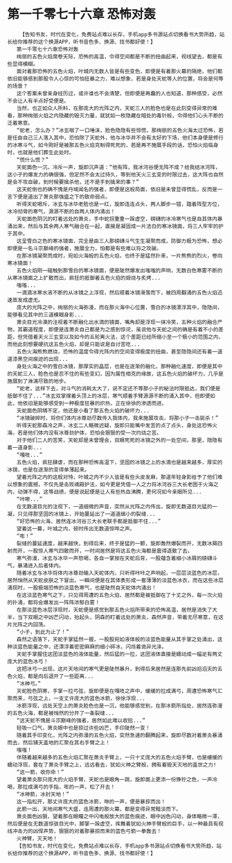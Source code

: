 # 第一千零七十六章 恐怖对轰
        【告知书友，时代在变化，免费站点难以长存，手机app多书源站点切换看书大势所趋，站长给你推荐的这个换源APP，听书音色多、换源、找书都好使！】
       第一千零七十六章恐怖对轰
       绚丽的五色火焰席卷天际，恐怖的高温，令得空间都是不断的扭曲起来，视线望去，都是有些显得模糊。
       面对着那恐怖的五色火焰，叶城内无数人皆是有些变色，即便是有着那火幕的隔绝，他们都依旧能够感到那股令人心惊的可怕狂暴之力，难以想象，若是身处天蛇等人的位置，将会是何等的场景？
       这个答案未曾亲身经历过，或许谁也不会清楚，但即便是再蠢的人也知道，那种感受，必然不会让人有半点好受便是。
       当然，也正如众人所料，在那庞大的光阵之内，天蛇三人的脸色也是在此刻变得异常的难看，那种绚丽火焰之内隐藏的毁灭力量，就犹如一枚隐藏在暗处的毒针般，令得他们心头不断的泛着寒意。
       “蛇老，怎么办？”冰玄咽了一口唾沫，脸色隐隐有些惊慌，那绚丽的五色火海太过恐怖，若是任由自己三人落入其中，恐怕除了天蛇外，他与冰华并不会有太好的下场，他们本身便是修行的冰寒斗气，如今刚好是被那五色火焰克制得死死的，若是再不施展手段的话，恐怕火焰临身时，也就是他们葬生此处时。
       “慌什么慌？”
       天蛇面色一沉，冷斥一声，旋即沉声道：“他有阵，我冰河谷便无阵不成？给我结冰河阵，这小子的爆发力的确很强，但定然不会太过持久，等到他天火三玄变的时限过去，这大阵也自然是会不攻自破，到时候要擒杀他，还不是手到擒来的事？”
       这天蛇倒也的确不愧是丹域闻名的强者，即便是这般局面，依旧是未曾显得慌乱，反而是一言下便是道出了萧炎那强盛之下的致命弱点。
       听得天蛇喝斥，冰玄与冰华老脸也是一红，旋即连连点头，两人脚步一错，踏着阵型方位，冰冷彻骨的寒气，源源不断的自两人体内涌出！
       天蛇面色阴沉的盯着远处的萧炎，手中蛇拐重重一跺虚空，磅礴的冰冷寒气也是自其体内暴涌出来，然后与其余两人寒气融合在一起，直接是凝固成一片洁白的寒冰镜面，将三人牢牢的护于其中。
       这呈雪白之色的寒冰镜面，完全是由三人那磅礴斗气生生凝聚而成，防御力极为恐怖，想必即便是一名斗宗巅峰的强者，施展全力，怕都是有些难以将之攻破。
       在那冰镜凝聚而成时，宛如火海般的五色火焰，也终于是猛然扑来，一片熊熊的烈火，卷向寒冰镜面！
       五色火焰刚一碰触到那雪白的寒冰镜面，便是陡然爆发出嗤嗤的声响，无数白色寒雾不断的从寒冰镜面之上扩散而出，疯狂的抵御着五色火焰的煅烧与炙烤...
       嗤嗤...
       一滴滴冰寒水液不断的从冰镜之上浮现，然后顺着冰镜滑落而下，被四周翻涌的五色火焰迅速蒸发成虚无。
       庞大的光阵之中，绚丽的火海弥漫，而在那火海中心位置，雪白的冰镜漂浮其中，隐隐间，能够看见其中的三道模糊身影...
       萧炎目光冷漠的注视着不断融化出水滴的镜面，嘴角却是浮现一抹冷笑，五种火焰的融合产物，其霸道程度，即便是连萧炎自己都是为之感到惊诧，虽说他与天蛇之间的确是有着不小的差距，但凭借着天火三玄变以及如今的五轮离火法，这个差距已经所缩小至一个极小的范围之内，而他此刻想要硬抗这五色火焰，却是只能说是自讨苦吃...
       五色火海熊熊燃烧，恐怖的温度令得光阵内的空间变得极度的扭曲，甚至隐隐间还有着一道道漆黑空间痕迹的出现...
       身处火海之中的雪白冰镜，那厚实的晶层，也是在逐渐的融化，那种融化速度，即便是其中的天蛇三人，脸色也是忍不住的有些变幻，因为属性相克的缘故，这五色火焰的破坏力，几乎是施展到了淋漓尽致的地步。
       “蛇老，这样下去，对斗气的消耗太大了，说不定还不等那小子的秘法时限抵达，我们便是抵御不住了...”冰玄双掌撑着头顶上的冰层，寒气顺着手臂源源不断的涌入其中，但即便如此，他依旧是能够感受到一种极度狂暴的炽热，正在徐徐的渗透而进。
       天蛇面色阴晴不定，他还是小看了那五色火焰的破坏力...
       “冰镜破碎时，将你们体内冰尊劲尽数传入我体内，我来施展攻击，将那小子一击毙杀！”
       听得天蛇那森冷之声，冰玄二人略微迟疑，旋即只能嘴中发苦的点了点头，身处这恐怖火海，若是他们体内没有冰尊劲护体，恐怕会狠狠的受一次灼烧之苦。
       对于他们二人的苦笑，天蛇却是未曾理会，双眼死死的冰镜之外的一处空间，那里，隐隐有着一道身影...
       “嘎吱...”
       五色火焰，疯狂肆虐，而在那种恐怖高温下，坚固的冰镜之上的水滴也是越来越多，厚实的冰镜，也是在逐渐的变得单薄起来。
       望着光阵之内的这般对恃，叶城之内不少人皆是有些头皮发麻，那道年轻身影给予了他们难以想象的震撼，不仅先是击败魂殿护法，如今更是凭借一人之力将冰河谷三大长老困于火海之内，动弹不得，这等战绩，便是说起便是让人有些热血沸腾，更何况如今亲眼所见...
       “咔嚓...”
       在无数道目光的注视下，一道细微的声音，突然从光阵之内传出，旋即无数道目光猛的一凝，只见得那坚固的冰镜上，开始蔓延出了一道道细小的裂缝...
       “好恐怖的火海，居然连冰河谷三大长老联手都是抵御不住...”
       望着这一幕，叶城之内，顿时传出无数道惊哗之声。
       “嘭！”
       裂缝的蔓延速度，越来越快，到得后来，终于是猛的一颤，旋即轰然爆裂而开，无数冰屑四射而开，一股惊人寒气四散而开，一时间居然是将这五色火海都是震得退散了去。
       寒气弥漫，冰玄与冰华一声怒喝，各自一掌按在天蛇后背，一股蕴含着细小冰屑的磅礴斗气，暴涌进入后者体内。
       随着冰玄与冰华将体内冰尊劲输入天蛇体内，只听得咔咔之声响起，一层层淡蓝色的冰层，居然悄然从天蛇皮肤之下冒出，一瞬间便是在其体表形成一套薄薄的淡蓝色冰衣，而在这些冰层涌现时，一股极端恐怖的淡蓝色寒气，也是陡然自天蛇体内涌出！
       在这淡蓝色寒气之下，只见得周遭的五色火焰，居然都是被抵御在了十丈之外，每一次火焰的扑涌，都将会爆发出一阵阵浓郁白雾！
       在那淡蓝色冰层浮现时，天蛇便是感觉到那五色火焰所带来的恐怖高温，居然是消失了大半，当下双眼之中凶芒闪动，抬起头，阴森的盯着远处的萧炎，森然声音，带着无尽寒意，在这片光阵之内回荡。
       “小子，到此为止了！”
       森然之语落下，天蛇手掌猛然一握，一股股宛如液体般的淡蓝色能量从其手掌之处涌出，这种淡蓝色能量之中，还漂浮着密密麻麻的细小碎冰，闪烁着诡异光泽。
       天蛇手掌握住这团淡蓝色的液体能量，然后猛的一拉，这团液体直接是蠕动成一幅足有两丈庞大的蓝色冰弓！
       这把冰弓一出现，这片天地间的寒气更是陡然暴升，到得后来居然是连那先前凶焰滔天的五色火焰，都是向后退开了一些距离...
       “冰神弓。”
       天蛇脸色阴寒，手掌一拉弓弦，旋即便是在嘎吱之声中，缓缓的拉成满弓，周遭恐怖寒气汇聚而来，弓弦之上，一支丈许庞大的蓝色冰箭，徐徐浮现...
       冰箭浮现，远处天空上的萧炎脸色也是一沉，他能够感觉到，在那冰箭所指处，居然连弥漫的五色火海，都是被悄然的分开了一条裂缝...
       “这天蛇不愧是斗宗巅峰的强者，居然如此难以收拾...”
       轻吸一口气，萧炎眼中也是掠过许些凶芒，手印陡然一变！
       随着其手印变化，光阵之内弥漫的五色火焰，突然急速的翻腾起来，旋即尽数对着萧炎暴涌而去，然后铺天盖地的汇聚在其右手臂之上！
       嗤嗤！
       伴随着越来越多的五色火焰汇聚在萧炎手臂上，一只十丈庞大的五色火焰手臂，也是缓缓的蠕动浮现，套在了萧炎手臂之上，远远看去，犹如火神之臂般，拥有着毁天灭地的盖世之力!
       “这一箭，收你命！”
       望着萧炎那只庞大的火焰手臂，天蛇也是眼角一跳，旋即面上更添一份狰狞之色，一声冷喝，那拉成满弓的手指，嘭的一声，松了开去！
       “冰神箭，冰封天地！”
       这一指松开，那丈许庞大的蓝色冰箭，咻的一声，便是暴掠而出！
       此箭一出，天地间寒气大盛，连周遭的那火幕，都是变得异常黯淡而下。
       萧炎面色凶狠，望着那在眼瞳之中闪电般放大的蓝色痕迹，眼中凶色闪动，身体略微一滞，然后便是在无数道惊骇目光中，脚掌一跺虚空，挥舞着犹如火神手臂般的巨手，以一种最具有视线冲击力的凶悍声势，狠狠的对着那暴掠而来的蓝色弓箭一拳轰去！
       火神臂，灭天地！
       【告知书友，时代在变化，免费站点难以长存，手机app多书源站点切换看书大势所趋，站长给你推荐的这个换源APP，听书音色多、换源、找书都好使！】